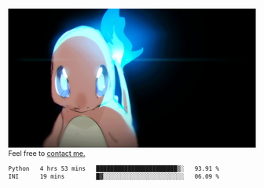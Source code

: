 [gif]: https://raw.githubusercontent.com/uysalserkan/uysalserkan/master/charmander-2.gif

![gif]
Feel free to [contact me.](mailto:uysalserkan08@gmail.com)
<!--
<div align="center">
<p>Profile Visitor Counter</p>
<img src="https://profile-counter.glitch.me/uysalserkan/count.svg" alt="hit counter" align="center">
</div>
-->
<!--START_SECTION:waka-->

```text
Python   4 hrs 53 mins   ███████████████████████▒░   93.91 %
INI      19 mins         █▓░░░░░░░░░░░░░░░░░░░░░░░   06.09 %
```

<!--END_SECTION:waka-->

